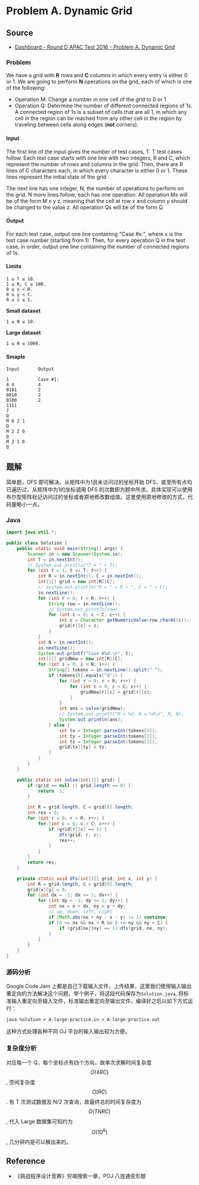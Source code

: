 # Problem A. Dynamic Grid

## Source

- [Dashboard - Round D APAC Test 2016 - Problem A. Dynamic Grid](https://code.google.com/codejam/contest/11214486/dashboard#s=p0)

### Problem

We have a grid with **R** rows and **C** columns in which every entry is either 0 or 1. We are going to perform **N** operations on the grid, each of which is one of the following:

- Operation M: Change a number in one cell of the grid to 0 or 1
- Operation Q: Determine the number of different connected regions of 1s. A connected region of 1s is a subset of cells that are all 1, in which any cell in the region can be reached from any other cell in the region by traveling between cells along edges (**not** corners).

#### Input

The first line of the input gives the number of test cases, T. T test cases follow. Each test case starts with one line with two integers, R and C, which represent the number of rows and columns in the grid. Then, there are R lines of C characters each, in which every character is either 0 or 1. These lines represent the initial state of the grid.

The next line has one integer, N, the number of operations to perform on the grid. N more lines follow; each has one operation. All operation Ms will be of the form M x y z, meaning that the cell at row x and column y should be changed to the value z. All operation Qs will be of the form Q.

#### Output

For each test case, output one line containing "Case #x:", where x is the test case number (starting from 1). Then, for every operation Q in the test case, in order, output one line containing the number of connected regions of 1s.

#### Limits

```
1 ≤ T ≤ 10.
1 ≤ R, C ≤ 100.
0 ≤ x < R.
0 ≤ y < C.
0 ≤ z ≤ 1.
```

**Small dataset**

```
1 ≤ N ≤ 10.
```

**Large dataset**

```
1 ≤ N ≤ 1000.
```

#### Smaple

```
Input       Output

1           Case #1:
4 4         4
0101        2
0010        2
0100        2
1111
7
Q
M 0 2 1
Q
M 2 2 0
Q
M 2 1 0
Q
```

## 题解

简单题，DFS 即可解决。从矩阵中为1且未访问过的坐标开始 DFS，直至所有点均已遍历过，从矩阵中为1的坐标调用 DFS 的次数即为题中所求。具体实现可以使用布尔型矩阵标记访问过的坐标或者原地修改数组值。这里使用原地修改的方式，代码量略小一点。

### Java

```java
import java.util.*;

public class Solution {
	public static void main(String[] args) {
		Scanner in = new Scanner(System.in);
		int T = in.nextInt();
		// System.out.println("T = " + T);
		for (int t = 1; t <= T; t++) {
			int R = in.nextInt(), C = in.nextInt();
			int[][] grid = new int[R][C];
			// System.out.println("R = " + R + ", C = " + C);
			in.nextLine();
			for (int r = 0; r < R; r++) {
				String row = in.nextLine();
				// System.out.println(row);
				for (int c = 0; c < C; c++) {
					int z = Character.getNumericValue(row.charAt(c));
					grid[r][c] = z;
				}
			}
			int N = in.nextInt();
			in.nextLine();
			System.out.printf("Case #%d:\n", t);
			int[][] gridNew = new int[R][C];
			for (int i = 0; i < N; i++) {
				String[] tokens = in.nextLine().split(" ");
				if (tokens[0].equals("Q")) {
					for (int r = 0; r < R; r++) {
						for (int c = 0; c < C; c++) {
							gridNew[r][c] = grid[r][c];
						}
					}
					int ans = solve(gridNew);
					// System.out.printf("M = %d, N = %d\n", M, N);
					System.out.println(ans);
				} else {
					int tx = Integer.parseInt(tokens[1]);
					int ty = Integer.parseInt(tokens[2]);
					int tz = Integer.parseInt(tokens[3]);
					grid[tx][ty] = tz;
				}
			}
		}
	}

	public static int solve(int[][] grid) {
		if (grid == null || grid.length == 0) {
			return -1;
		}

		int R = grid.length, C = grid[0].length;
		int res = 0;
		for (int r = 0; r < R; r++) {
			for (int c = 0; c < C; c++) {
				if (grid[r][c] == 1) {
					dfs(grid, r, c);
					res++;
				}
			}
		}
		return res;
	}

	private static void dfs(int[][] grid, int x, int y) {
		int R = grid.length, C = grid[0].length;
		grid[x][y] = 0;
		for (int dx = -1; dx <= 1; dx++) {
			for (int dy = -1; dy <= 1; dy++) {
				int nx = x + dx, ny = y + dy;
				// up, down, left, right
				if (Math.abs(nx + ny - x - y) != 1) continue;
				if (0 <= nx && nx < R && 0 <= ny && ny < C) {
					if (grid[nx][ny] == 1) dfs(grid, nx, ny);
				}
			}
		}
	}
}
```

### 源码分析

Google Code Jam 上都是自己下载输入文件，上传结果，这里我们使用输入输出重定向的方法解决这个问题。举个例子，将这段代码保存为`Solution.java`, 将标准输入重定向至输入文件，标准输出重定向至输出文件。编译好之后以如下方式运行：

```
java Solution < A-large-practice.in > A-large-practice.out
```

这种方式处理各种不同 OJ 平台的输入输出较为方便。

### 复杂度分析

对应每一个 Q，每个坐标点有四个方向，故单次求解时间复杂度 $$O(4RC)$$, 空间复杂度 $$O(RC)$$. 有 T 次测试数据及 N/2 次查询，故最终总的时间复杂度为 $$O(TNRC)$$, 代入 Large 数据集可知约为 $$O(10^8)$$, 几分钟内是可以解出来的。

## Reference

- 《挑战程序设计竞赛》穷竭搜索一章，POJ 八连通变形题
